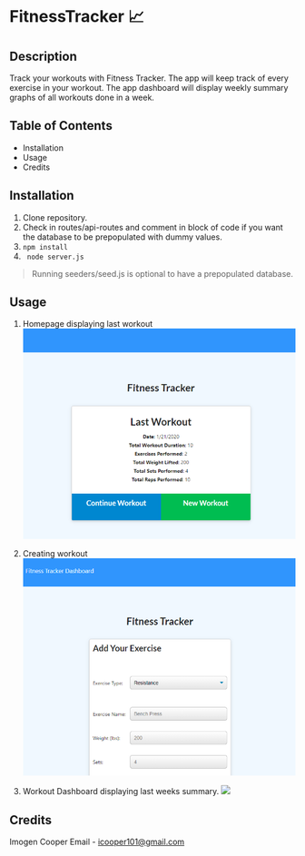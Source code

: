 # FitnessTracker :chart_with_upwards_trend:	


## Description

Track your workouts with Fitness Tracker. The app will keep track of every exercise in your workout. The app dashboard will display weekly summary graphs of all workouts done in a week.

## Table of Contents

- Installation
- Usage
- Credits

## Installation
1. Clone repository.
2. Check in routes/api-routes and comment in block of code if you want the database to be prepopulated with dummy values. 
3. ``` npm install ```
4. ``` node server.js```

> Running seeders/seed.js is optional to have a prepopulated database.

## Usage 
1. Homepage displaying last workout
![](https://github.com/SirPotatoIV/fitness-tracker/blob/master/public/images/main-view.png)

2. Creating workout
![](https://github.com/SirPotatoIV/fitness-tracker/blob/master/public/images/exercise-view.png)

3. Workout Dashboard displaying last weeks summary.
![](https://github.com/kqarlos/fitness-tracker/blob/master/public/assets/dash.png)

## Credits
Imogen Cooper
Email - icooper101@gmail.com

